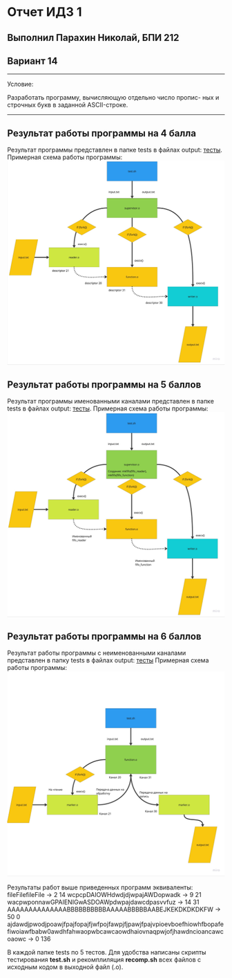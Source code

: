 # Отчет ИДЗ 1
## Выполнил Парахин Николай, БПИ 212
## Вариант 14

---
Условие: 

Разработать программу, вычисляющую отдельно число пропис- ных и строчных букв в заданной ASCII-строке.

---
## Результат работы программы на 4 балла
Результат программы представлен в папке tests в файлах output: [тесты](for4/tests). 
Примерная схема работы программы:
![img](kpo-2.jpg)


## Результат работы программы на 5 баллов
Результат программы именованными каналами представлен в папке tests в файлах output: [тесты](for5/tests). 
Примерная схема работы программы:
![img](kpo-3.jpg)

## Результат работы программы на 6 баллов
Результат работы программы с неименованными каналами представлен в папку tests в файлах output: [тесты](for6/tests)
Примерная схема работы программы:
![img](kpo-4.jpg)

Результаты работ выше приведенных программ эквиваленты:
fileFilefileFile -> 2 14 
wcpcpDAIOWHdwdjdjwpajAWDopwadk -> 9 21 
wacpwponnawGPAIENIGwASDOAWpdwpajdawcdpasvvfuz -> 14 31 
AAAAAAAAAAAAAABBBBBBBBBBAAAAABBBBBAABEJKEKDKDKDKFW -> 50 0 
ajdawdjpwodjpoawjfpajfopajfjwfpojfawpjfjpawjfpajvpioevboefhiowhfbopafefiwoiawfbabw0awdhfahwaopwbcawcaowdhaiovnaqpwjofjhawdncioancawcoaowc -> 0 136 


В каждой папке tests по 5 тестов. Для удобства написаны скрипты тестирования __test.sh__ и рекомплиляция __recomp.sh__ всех файлов с исходным кодом в выходной файл (.o).
